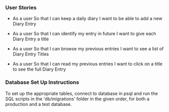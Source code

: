 ### User Stories

* As a user
So that I can keep a daily diary
I want to be able to add a new Diary Entry

<!-- ![alt text](./public/images/user_story1.png) -->

* As a user
So that I can identify my entry in future
I want to give each Diary Entry a title

* As a user
So that I can browse my previous entries
I want to see a list of Diary Entry Titles

* As a user
So that I can read my previous entries
I want to click on a title to see the full Diary Entry


### Database Set Up Instructions

To set up the appropriate tables, connect to database in psql and run
the SQL scripts in the 'db/migrations' folder in the given order, for both a production and a test database.
